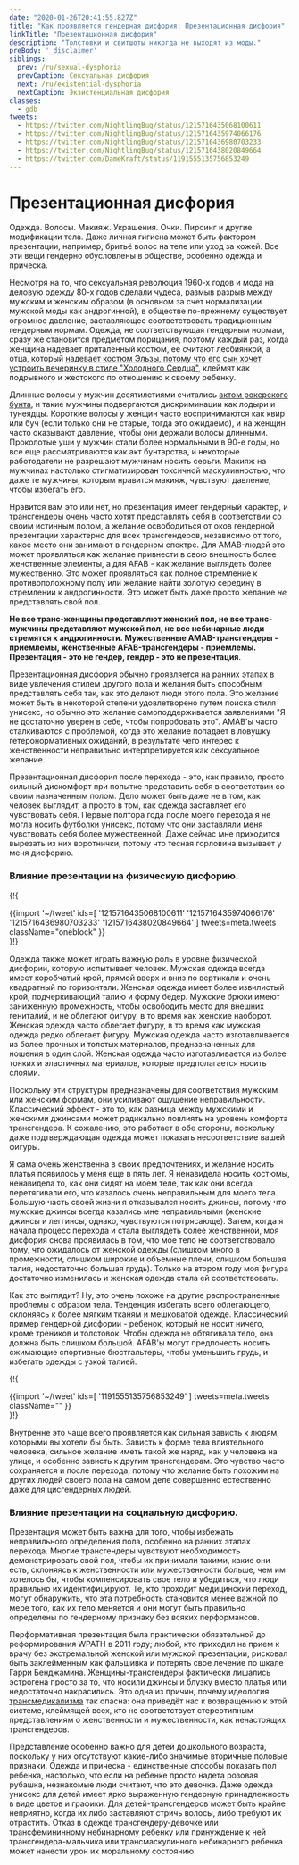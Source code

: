 ```yaml
---
date: "2020-01-26T20:41:55.827Z"
title: "Как проявляется гендерная дисфория: Презентационная дисфория"
linkTitle: "Презентационная дисфория"
description: "Толстовки и свитшоты никогда не выходят из моды."
preBody: '_disclaimer'
siblings:
  prev: /ru/sexual-dysphoria
  prevCaption: Сексуальная дисфория
  next: /ru/existential-dysphoria
  nextCaption: Экзистенциальная дисфория
classes:
  - gdb
tweets:
  - https://twitter.com/NightlingBug/status/1215716435068100611
  - https://twitter.com/NightlingBug/status/1215716435974066176
  - https://twitter.com/NightlingBug/status/1215716436980703233
  - https://twitter.com/NightlingBug/status/1215716438020849664
  - https://twitter.com/DameKraft/status/1191555135756853249
---
```


# Презентационная дисфория

Одежда. Волосы. Макияж. Украшения. Очки. Пирсинг и другие модификации тела. Даже личная гигиена может быть фактором презентации, например, бритьё волос на теле или уход за кожей. Все эти вещи гендерно обусловлены в обществе, особенно одежда и прическа.

Несмотря на то, что сексуальная революция 1960-х годов и мода на деловую одежду 80-х годов сделали чудеса, размыв разрыв между мужским и женским образом (в основном за счет нормализации мужской моды как андрогинной), в обществе по-прежнему существует огромное давление, заставляющее соответствовать традиционным гендерным нормам. Одежда, не соответствующая гендерным нормам, сразу же становится предметом порицания, поэтому каждый раз, когда женщина надевает приталенный костюм, ее считают лесбиянкой, а отца, который [надевает костюм Эльзы, потому что его сын хочет устроить вечеринку в стиле "Холодного Сердца"](https://twitter.com/cbsnews/status/1088441623846023168?lang=en), клеймят как подрывного и жестокого по отношению к своему ребенку.

Длинные волосы у мужчин десятилетиями считались [актом рокерского бунта](https://www.youtube.com/watch?v=PbAoXw_DqvM), и такие мужчины подвергаются дискриминации как лодыри и тунеядцы. Короткие волосы у женщин часто воспринимаются как квир или буч (если только они не старые, тогда это ожидаемо), и на женщин часто оказывают давление, чтобы они держали волосы длинными. Проколотые уши у мужчин стали более нормальными в 90-е годы, но все еще рассматриваются как акт бунтарства, и некоторые работодатели не разрешают мужчинам носить серьги. Макияж на мужчинах настолько стигматизирован токсичной маскулинностью, что даже те мужчины, которым нравится макияж, чувствуют давление, чтобы избегать его.

Нравится вам это или нет, но презентация имеет гендерный характер, и трансгендеры очень часто хотят представлять себя в соответствии со своим истинным полом, а желание освободиться от оков гендерной презентации характерно для всех трансгендеров, независимо от того, какое место они занимают в гендерном спектре. Для AMAB-людей это может проявляться как желание привнести в свою внешность более женственные элементы, а для AFAB - как желание выглядеть более мужественно. Это может проявляться как полное стремление к противоположному полу или желание найти золотую середину в стремлении к андрогинности. Это может быть даже просто желание *не* представлять свой пол.

**Не все транс-женщины представляют женский пол, не все транс-мужчины представляют мужской пол, не все небинарные люди стремятся к андрогинности. Мужественные AMAB-трансгендеры - приемлемы, женственные AFAB-трансгендеры - приемлемы. Презентация - это не гендер, гендер - это не презентация**.

Презентационная дисфория обычно проявляется на ранних этапах в виде увлечения стилем другого пола и желания быть способным представлять себя так, как это делают люди этого пола. Это желание может быть в некоторой степени удовлетворено путем поиска стиля унисекс, но обычно это желание самоподдерживается заявлениями "Я не достаточно уверен в себе, чтобы попробовать это". AMAB'ы часто сталкиваются с проблемой, когда это желание попадает в ловушку гетеронормативных ожиданий, в результате чего интерес к женственности неправильно интерпретируется как сексуальное желание.

Презентационная дисфория после перехода - это, как правило, просто сильный дискомфорт при попытке представить себя в соответствии со своим назначенным полом. Дело может быть даже не в том, как человек выглядит, а просто в том, как одежда заставляет его чувствовать себя. Первые полтора года после моего перехода я не могла носить футболки унисекс, потому что они заставляли меня чувствовать себя более мужественной. Даже сейчас мне приходится вырезать из них воротнички, потому что тесная горловина вызывает у меня дисфорию.

### Влияние презентации на физическую дисфорию.

{!{ <div class="gutter">{{import '~/tweet' ids=[
  '1215716435068100611'
  '1215716435974066176'
  '1215716436980703233'
  '1215716438020849664'
] tweets=meta.tweets className="oneblock" }}</div> }!}

Одежда также может играть важную роль в уровне физической дисфории, которую испытывает человек. Мужская одежда всегда имеет коробчатый крой, прямой вверх и вниз по вертикали и очень квадратный по горизонтали. Женская одежда имеет более извилистый крой, подчеркивающий талию и форму бедер. Мужские брюки имеют заниженную промежность, чтобы освободить место для внешних гениталий, и не облегают фигуру, в то время как женские наоборот. Женская одежда часто облегает фигуру, в то время как мужская одежда редко облегает фигуру. Мужская одежда часто изготавливается из более прочных и толстых материалов, предназначенных для ношения в один слой. Женская одежда часто изготавливается из более тонких и эластичных материалов, которые предполагается носить слоями.

Поскольку эти структуры предназначены для соответствия мужским или женским формам, они усиливают ощущение неправильности. Классический эффект - это то, как разница между мужскими и женскими джинсами может радикально повлиять на уровень комфорта трансгендера. К сожалению, это работает в обе стороны, поскольку даже подтверждающая одежда может показать несоответствие вашей фигуры.

Я сама очень женственна в своих предпочтениях, и желание носить платья появилось у меня еще в пять лет. Я ненавидела носить костюмы, ненавидела то, как они сидят на моем теле, так как они всегда перетягивали его, что казалось очень неправильным для моего тела. Большую часть своей жизни я отказывался носить джинсы, потому что мужские джинсы всегда казались мне неправильными (женские джинсы и леггинсы, однако, чувствуются потрясающе). Затем, когда я начала процесс перехода и стала выглядеть более женственной, моя дисфория снова проявилась в том, что мое тело не соответствовало тому, что ожидалось от женской одежды (слишком много в промежности, слишком широкие и объемные плечи, слишком большая талия, недостаточно большая грудь). Только на втором году моя фигура достаточно изменилась и женская одежда стала ей соответствовать.

Как это выглядит? Ну, это очень похоже на другие распространенные проблемы с образом тела. Тенденция избегать всего облегающего, склоняясь к более мягким тканям и мешковатой одежде. Классический пример гендерной дисфории - ребенок, который не носит ничего, кроме треников и толстовок. Чтобы одежда не обтягивала тело, она должна быть слишком большой. AFAB'ы могут предпочесть носить сжимающие спортивные бюстгальтеры, чтобы уменьшить грудь, и избегать одежды с узкой талией.

{!{ <div class="gutter">{{import '~/tweet' ids=[
  '1191555135756853249'
] tweets=meta.tweets className="" }}</div> }!}

Внутренне это чаще всего проявляется как сильная зависть к людям, которыми вы хотели бы быть. Зависть к форме тела влиятельного человека, сильное желание иметь такой же наряд, как у человека на улице, и особенно зависть к другим трансгендерам. Это чувство часто сохраняется и после перехода, потому что желание быть похожим на других людей своего пола на самом деле совершенно естественно даже для цисгендерных людей.


### Влияние презентации на социальную дисфорию.

Презентация может быть важна для того, чтобы избежать неправильного определения пола, особенно на ранних этапах перехода. Многие трансгендеры чувствуют необходимость демонстрировать свой пол, чтобы их принимали такими, какие они есть, склоняясь к женственности или мужественности больше, чем им хотелось бы, чтобы компенсировать свое тело и убедиться, что люди правильно их идентифицируют. Те, кто проходит медицинский переход, могут обнаружить, что эта потребность становится менее важной по мере того, как их тело меняется и они могут быть правильно определены по гендерному признаку без всяких перформансов.

Перформативная презентация была практически обязательной до реформирования WPATH в 2011 году; любой, кто приходил на прием к врачу без экстремальной женской или мужской презентации, рисковал быть заклейменным как фальшивка и потерять свое лечение по шкале Гарри Бенджамина. Женщины-трансгендеры фактически лишались эстрогена просто за то, что носили джинсы и блузку вместо платья или недостаточно накрасились. Это одна из причин, почему идеология [трансмедикализма](https://en.wikipedia.org/wiki/Transmedicalism) так опасна: она приведёт нас к возвращению к этой системе, клеймящей всех, кто не соответствует стереотипным представлениям о женственности и мужественности, как ненастоящих трансгендеров.

Представление особенно важно для детей дошкольного возраста, поскольку у них отсутствуют какие-либо значимые вторичные половые признаки. Одежда и прическа - единственные способы показать пол ребенка, настолько, что если на ребенке просто надета розовая рубашка, незнакомые люди считают, что это девочка. Даже одежда унисекс для детей имеет ярко выраженную гендерную принадлежность в виде цветов и графики. Для детей-трансгендеров может быть крайне неприятно, когда их либо заставляют стричь волосы, либо требуют их отрастить. Отказ в одежде трансгендеру-девочке или трансфемининному небинарному ребенку или принуждение к ней трансгендера-мальчика или трансмаскулинного небинарного ребенка может нанести урон их моральному состоянию.